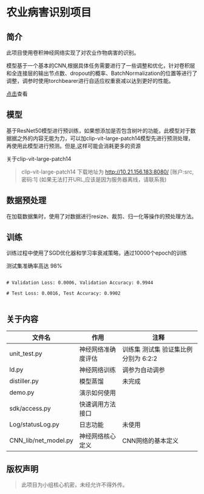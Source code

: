 # 农业病害识别项目

## 简介

此项目使用卷积神经网络实现了对农业作物病害的识别。

模型基于一个基本的CNN,根据具体任务需要进行了一些调整和优化，针对卷积层和全连接层的输出节点数、dropout的概率、BatchNormalization的位置等进行了调整，调参时使用torchbearer进行自适应权重衰减以达到更好的性能。

[点击](CNN_lib/note.md)查看

## 模型

基于ResNet50模型进行预训练，如果想添加是否包含树叶的功能，此模型对于数据据之外的内容无能为力，可以加clip-vit-large-patch14模型先进行预测处理，再使用此模型进行预测。但是,这样可能会消耗更多的资源

关于clip-vit-large-patch14
> clip-vit-large-patch14 下载地址为 http://10.21.156.183:8080/ [账户:src,密码:1] (如果无法打开URL,应该是因为服务器离线，请联系我)

## 数据预处理

在加载数据集时，使用了对数据进行resize、裁剪、归一化等操作的预处理方法。

## 训练

训练过程中使用了SGD优化器和学习率衰减策略，通过10000个epoch的训练

测试集准确率高达 98%

```shell

# Validation Loss: 0.0006, Validation Accuracy: 0.9944

# Test Loss: 0.0016, Test Accuracy: 0.9902


```

## 关于内容

| 文件名               | 作用               | 注释                                 |
| -------------------- | ------------------ | ------------------------------------ |
| unit_test.py         | 神经网络准确度评估 | 训练集 测试集 验证集比例分别为 6:2:2 |
| ld.py                | 神经网络训练       | 调参为自动调参                       |
| distiller.py         | 模型蒸馏           | 未完成                               |
| demo.py              | 演示如何使用       |                                      |
| sdk/access.py        | 快速调用方法接口   |                                      |
| Log/statusLog.py     | 日志功能           | 未使用                               |
| CNN_lib/net_model.py | 神经网络核心定义   | CNN网络的基本定义                             |

## 版权声明

> 此项目为小组核心机密，未经允许不得外传。
